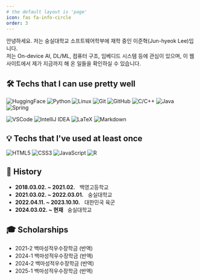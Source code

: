 ```yaml
---
# the default layout is 'page'
icon: fas fa-info-circle
order: 3
---
```


안녕하세요. 저는 숭실대학교 소프트웨어학부에 재학 중인 이준혁(Jun-hyeok Lee)입니다.  
저는 On-device AI, DL/ML, 컴퓨터 구조, 임베디드 시스템 등에 관심이 있으며, 이 웹사이트에서 제가 지금까지 해 온 일들을 확인하실 수 있습니다.

## 🛠️ Techs that I can use pretty well
![HuggingFace](https://img.shields.io/badge/huggingface-FFFFFF?style=for-the-badge&logo=huggingface&logoColor=yellow)
![Python](https://img.shields.io/badge/python-3776AB?style=for-the-badge&logo=python&logoColor=white)
![Linux](https://img.shields.io/badge/linux-FCC624?style=for-the-badge&logo=linux&logoColor=black)
![Git](https://img.shields.io/badge/git-F05032?style=for-the-badge&logo=git&logoColor=white)
![GitHub](https://img.shields.io/badge/github-181717?style=for-the-badge&logo=github&logoColor=white)
![C/C++](https://img.shields.io/badge/c/c++-00599C?style=for-the-badge&logo=c%2B%2B&logoColor=white)
![Java](https://img.shields.io/badge/java-00599C?style=for-the-badge&logo=java%2B%2B&logoColor=white)
![Spring](https://img.shields.io/badge/Spring-6DB33F?style=for-the-badge&logo=Spring&logoColor=white)

![VSCode](https://img.shields.io/badge/vsc-007ACC?style=for-the-badge&logo=visualstudiocode&logoColor=white)
![IntelliJ IDEA](https://img.shields.io/badge/intellijidea-000000?style=for-the-badge&logo=intellijidea&logoColor=white)
![LaTeX](https://img.shields.io/badge/latex-008080?style=for-the-badge&logo=latex&logoColor=white)
![Markdown](https://img.shields.io/badge/markdown-000000?style=for-the-badge&logo=markdown&logoColor=white)

## 💡 Techs that I've used at least once
![HTML5](https://img.shields.io/badge/html5-E34F26?style=for-the-badge&logo=html5&logoColor=white)
![CSS3](https://img.shields.io/badge/css-1572B6?style=for-the-badge&logo=css3&logoColor=white)
![JavaScript](https://img.shields.io/badge/javascript-F7DF1E?style=for-the-badge&logo=javascript&logoColor=black)
![R](https://img.shields.io/badge/r-276DC3?style=for-the-badge&logo=r&logoColor=white)

## 🏫 History
- **2018.03.02. ~ 2021.02.** &nbsp; 백영고등학교
- **2021.03.02. ~ 2022.03.01.** &nbsp; 숭실대학교
- **2022.04.11. ~ 2023.10.10.** &nbsp; 대한민국 육군
- **2024.03.02. ~ 현재** &nbsp; 숭실대학교

## 🎓 Scholarships
- 2021-2 백마성적우수장학금 (반액)
- 2024-1 백마성적우수장학금 (반액)
- 2024-2 백마성적우수장학금 (반액)
- 2025-1 백마성적우수장학금 (반액)



